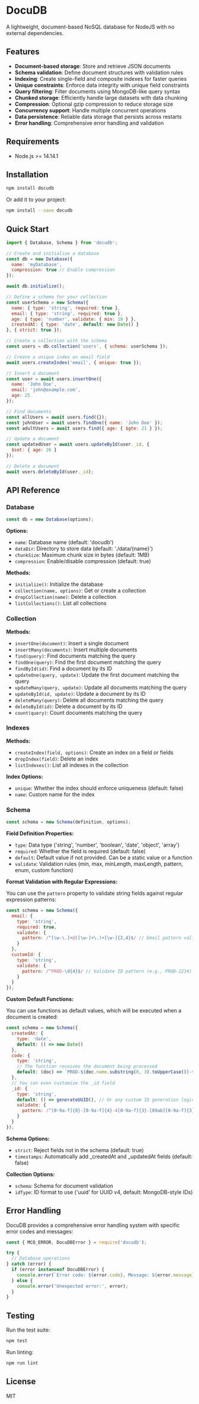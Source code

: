 # DocuDB

A lightweight, document-based NoSQL database for NodeJS with no external dependencies.

## Features

- **Document-based storage**: Store and retrieve JSON documents
- **Schema validation**: Define document structures with validation rules
- **Indexing**: Create single-field and composite indexes for faster queries
- **Unique constraints**: Enforce data integrity with unique field constraints
- **Query filtering**: Filter documents using MongoDB-like query syntax
- **Chunked storage**: Efficiently handle large datasets with data chunking
- **Compression**: Optional gzip compression to reduce storage size
- **Concurrency support**: Handle multiple concurrent operations
- **Data persistence**: Reliable data storage that persists across restarts
- **Error handling**: Comprehensive error handling and validation

## Requirements

- Node.js >= 14.14.1

## Installation

```bash
npm install docudb
```

Or add it to your project:

```bash
npm install --save docudb
```

## Quick Start

```javascript
import { Database, Schema } from 'docudb';

// Create and initialize a database
const db = new Database({
  name: 'myDatabase',
  compression: true // Enable compression
});

await db.initialize();

// Define a schema for your collection
const userSchema = new Schema({
  name: { type: 'string', required: true },
  email: { type: 'string', required: true },
  age: { type: 'number', validate: { min: 18 } },
  createdAt: { type: 'date', default: new Date() }
}, { strict: true });

// Create a collection with the schema
const users = db.collection('users', { schema: userSchema });

// Create a unique index on email field
await users.createIndex('email', { unique: true });

// Insert a document
const user = await users.insertOne({
  name: 'John Doe',
  email: 'john@example.com',
  age: 25
});

// Find documents
const allUsers = await users.find({});
const johnUser = await users.findOne({ name: 'John Doe' });
const adultUsers = await users.find({ age: { $gte: 21 } });

// Update a document
const updatedUser = await users.updateById(user._id, {
  $set: { age: 26 }
});

// Delete a document
await users.deleteById(user._id);
```

## API Reference

### Database

```javascript
const db = new Database(options);
```

**Options:**
- `name`: Database name (default: 'docudb')
- `dataDir`: Directory to store data (default: './data/{name}')
- `chunkSize`: Maximum chunk size in bytes (default: 1MB)
- `compression`: Enable/disable compression (default: true)

**Methods:**
- `initialize()`: Initialize the database
- `collection(name, options)`: Get or create a collection
- `dropCollection(name)`: Delete a collection
- `listCollections()`: List all collections

### Collection

**Methods:**
- `insertOne(document)`: Insert a single document
- `insertMany(documents)`: Insert multiple documents
- `find(query)`: Find documents matching the query
- `findOne(query)`: Find the first document matching the query
- `findById(id)`: Find a document by its ID
- `updateOne(query, update)`: Update the first document matching the query
- `updateMany(query, update)`: Update all documents matching the query
- `updateById(id, update)`: Update a document by its ID
- `deleteMany(query)`: Delete all documents matching the query
- `deleteById(id)`: Delete a document by its ID
- `count(query)`: Count documents matching the query

### Indexes

**Methods:**
- `createIndex(field, options)`: Create an index on a field or fields
- `dropIndex(field)`: Delete an index
- `listIndexes()`: List all indexes in the collection

**Index Options:**
- `unique`: Whether the index should enforce uniqueness (default: false)
- `name`: Custom name for the index

### Schema

```javascript
const schema = new Schema(definition, options);
```

**Field Definition Properties:**
- `type`: Data type ('string', 'number', 'boolean', 'date', 'object', 'array')
- `required`: Whether the field is required (default: false)
- `default`: Default value if not provided. Can be a static value or a function
- `validate`: Validation rules (min, max, minLength, maxLength, pattern, enum, custom function)

**Format Validation with Regular Expressions:**

You can use the `pattern` property to validate string fields against regular expression patterns:

```javascript
const schema = new Schema({
  email: { 
    type: 'string', 
    required: true,
    validate: { 
      pattern: /^[\w-\.]+@([\w-]+\.)+[\w-]{2,4}$/ // Email pattern validation
    }
  },
  customId: {
    type: 'string',
    validate: {
      pattern: /^PROD-\d{4}$/ // Validate ID pattern (e.g., PROD-1234)
    }
  }
});
```

**Custom Default Functions:**

You can use functions as default values, which will be executed when a document is created:

```javascript
const schema = new Schema({
  createdAt: { 
    type: 'date', 
    default: () => new Date() 
  },
  code: { 
    type: 'string',
    // The function receives the document being processed
    default: (doc) => `PROD-${doc.name.substring(0, 3).toUpperCase()}-${Math.floor(Math.random() * 1000)}` 
  },
  // You can even customize the _id field
  _id: {
    type: 'string',
    default: () => generateUUID(), // Or any custom ID generation logic
    validate: {
      pattern: /^[0-9a-f]{8}-[0-9a-f]{4}-4[0-9a-f]{3}-[89ab][0-9a-f]{3}-[0-9a-f]{12}$/ // UUID v4 pattern
    }
  }
});
```

**Schema Options:**
- `strict`: Reject fields not in the schema (default: true)
- `timestamps`: Automatically add _createdAt and _updatedAt fields (default: false)

**Collection Options:**
- `schema`: Schema for document validation
- `idType`: ID format to use ('uuid' for UUID v4, default: MongoDB-style IDs)

## Error Handling

DocuDB provides a comprehensive error handling system with specific error codes and messages:

```javascript
const { MCO_ERROR, DocuDBError } = require('docudb');

try {
  // Database operations
} catch (error) {
  if (error instanceof DocuDBError) {
    console.error(`Error code: ${error.code}, Message: ${error.message}`);
  } else {
    console.error('Unexpected error:', error);
  }
}
```

## Testing

Run the test suite:

```bash
npm test
```

Run linting:

```bash
npm run lint
```

## License

MIT